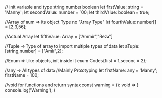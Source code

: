  // init variable and type string number boolean 
  let firstValue: string = 'Manny';
  let secondValue: number = 100;
  let thirdValue: boolean = true;
  
  //Array of num => its object Type no "Array Type"
  let fourthValue: number[] = [2,3,56];

  //Actual Array
  let fifthValue: Array<string> = ["Ammir","Reza"]

  //Tuple => Type of array to import multiple types of data 
  let aTuple: [string,number] = ["Amir",2];

  //Enum => Like objects, init inside it 
  enum Codes{first = 1,second = 2};

  //any => All types of data
  //Mainly Prototyping
  let firstName: any = 'Manny';
  firstName = 100;

  //void for functions and return syntax 
  const warning = (): void => {
    console.log('Warning');
  }
